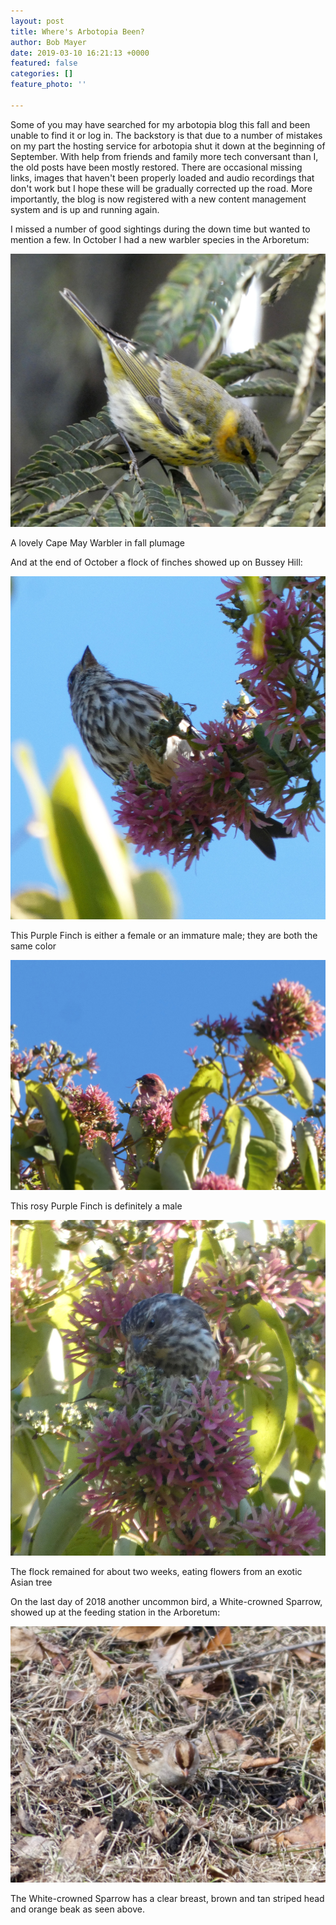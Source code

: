 ```yaml
---
layout: post
title: Where's Arbotopia Been?
author: Bob Mayer
date: 2019-03-10 16:21:13 +0000
featured: false
categories: []
feature_photo: ''

---
```

Some of you may have searched for my arbotopia blog this fall and been unable to find it or log in.  The backstory is that due to a number of mistakes on my part the hosting service for arbotopia shut it down at the beginning of September.  With help from friends and family more tech conversant than I, the old posts have been mostly restored.  There are occasional missing links, images that haven't been properly loaded and audio recordings that don't work but I hope these will be gradually corrected up the road. More importantly, the blog is now registered with a new content management system and is up and running again.

I missed a number of good sightings during the down time but wanted to mention a few.  In October I had a new warbler species in the Arboretum:

![](/images/P1040645.jpg)

A lovely Cape May Warbler in fall plumage

And  at the end of October a flock of finches showed up on Bussey Hill:

![](/images/P1040911.jpg)

This Purple Finch is either a female or an immature male; they are both the same color

![](/images/P1040916.jpg)

This rosy Purple Finch is definitely a male

![](/images/P1040929.jpg)

The flock remained for about two weeks, eating flowers from an exotic Asian tree

On the last day of 2018 another uncommon bird, a White-crowned Sparrow, showed up at the feeding station in the Arboretum:

![](/images/P1050933-1.jpg)

The White-crowned Sparrow has a clear breast, brown and tan striped head and orange beak as seen above.